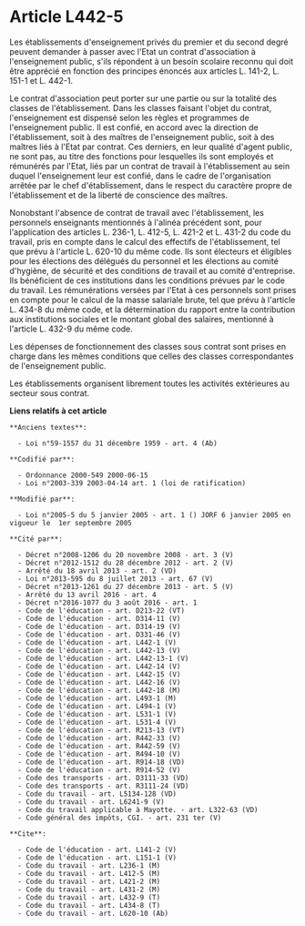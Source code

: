 # Article L442-5

Les établissements d'enseignement privés du premier et du second degré peuvent demander à passer avec l'Etat un contrat
d'association à l'enseignement public, s'ils répondent à un besoin scolaire reconnu qui doit être apprécié en fonction des
principes énoncés aux articles L. 141-2, L. 151-1 et L. 442-1.

Le contrat d'association peut porter sur une partie ou sur la totalité des classes de l'établissement. Dans les classes
faisant l'objet du contrat, l'enseignement est dispensé selon les règles et programmes de l'enseignement public. Il est
confié, en accord avec la direction de l'établissement, soit à des maîtres de l'enseignement public, soit à des maîtres liés
à l'Etat par contrat. Ces derniers, en leur qualité d'agent public, ne sont pas, au titre des fonctions pour lesquelles ils
sont employés et rémunérés par l'Etat, liés par un contrat de travail à l'établissement au sein duquel l'enseignement leur
est confié, dans le cadre de l'organisation arrêtée par le chef d'établissement, dans le respect du caractère propre de
l'établissement et de la liberté de conscience des maîtres.

Nonobstant l'absence de contrat de travail avec l'établissement, les personnels enseignants mentionnés à l'alinéa précédent
sont, pour l'application des articles L. 236-1, L. 412-5, L. 421-2 et L. 431-2 du code du travail, pris en compte dans le
calcul des effectifs de l'établissement, tel que prévu à l'article L. 620-10 du même code. Ils sont électeurs et éligibles
pour les élections des délégués du personnel et les élections au comité d'hygiène, de sécurité et des conditions de travail
et au comité d'entreprise. Ils bénéficient de ces institutions dans les conditions prévues par le code du travail. Les
rémunérations versées par l'Etat à ces personnels sont prises en compte pour le calcul de la masse salariale brute, tel que
prévu à l'article L. 434-8 du même code, et la détermination du rapport entre la contribution aux institutions sociales et le
montant global des salaires, mentionné à l'article L. 432-9 du même code.

Les dépenses de fonctionnement des classes sous contrat sont prises en charge dans les mêmes conditions que celles des
classes correspondantes de l'enseignement public.

Les établissements organisent librement toutes les activités extérieures au secteur sous contrat.

**Liens relatifs à cet article**

	**Anciens textes**:

	  - Loi n°59-1557 du 31 décembre 1959 - art. 4 (Ab)

	**Codifié par**:

	  - Ordonnance 2000-549 2000-06-15
	  - Loi n°2003-339 2003-04-14 art. 1 (loi de ratification)

	**Modifié par**:

	  - Loi n°2005-5 du 5 janvier 2005 - art. 1 () JORF 6 janvier 2005 en vigueur le  1er septembre 2005

	**Cité par**:

	  - Décret n°2008-1206 du 20 novembre 2008 - art. 3 (V)
	  - Décret n°2012-1512 du 28 décembre 2012 - art. 2 (V)
	  - Arrêté du 18 avril 2013 - art. 2 (VD)
	  - Loi n°2013-595 du 8 juillet 2013 - art. 67 (V)
	  - Décret n°2013-1261 du 27 décembre 2013 - art. 5 (V)
	  - Arrêté du 13 avril 2016 - art. 4
	  - Décret n°2016-1077 du 3 août 2016 - art. 1
	  - Code de l'éducation - art. D213-22 (VT)
	  - Code de l'éducation - art. D314-11 (V)
	  - Code de l'éducation - art. D314-19 (V)
	  - Code de l'éducation - art. D331-46 (V)
	  - Code de l'éducation - art. L442-1 (V)
	  - Code de l'éducation - art. L442-13 (V)
	  - Code de l'éducation - art. L442-13-1 (V)
	  - Code de l'éducation - art. L442-14 (V)
	  - Code de l'éducation - art. L442-15 (V)
	  - Code de l'éducation - art. L442-16 (V)
	  - Code de l'éducation - art. L442-18 (M)
	  - Code de l'éducation - art. L493-1 (M)
	  - Code de l'éducation - art. L494-1 (V)
	  - Code de l'éducation - art. L531-1 (V)
	  - Code de l'éducation - art. L531-4 (V)
	  - Code de l'éducation - art. R213-13 (VT)
	  - Code de l'éducation - art. R442-33 (V)
	  - Code de l'éducation - art. R442-59 (V)
	  - Code de l'éducation - art. R494-10 (V)
	  - Code de l'éducation - art. R914-18 (VD)
	  - Code de l'éducation - art. R914-52 (V)
	  - Code des transports - art. D3111-33 (VD)
	  - Code des transports - art. R3111-24 (VD)
	  - Code du travail - art. L5134-128 (VD)
	  - Code du travail - art. L6241-9 (V)
	  - Code du travail applicable à Mayotte. - art. L322-63 (VD)
	  - Code général des impôts, CGI. - art. 231 ter (V)

	**Cite**:

	  - Code de l'éducation - art. L141-2 (V)
	  - Code de l'éducation - art. L151-1 (V)
	  - Code du travail - art. L236-1 (M)
	  - Code du travail - art. L412-5 (M)
	  - Code du travail - art. L421-2 (M)
	  - Code du travail - art. L431-2 (M)
	  - Code du travail - art. L432-9 (T)
	  - Code du travail - art. L434-8 (T)
	  - Code du travail - art. L620-10 (Ab)
